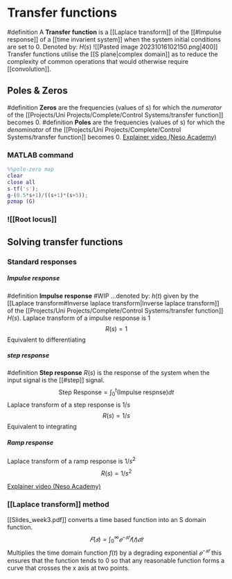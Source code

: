 # Transfer functions
#definition A **Transfer function** is a [[Laplace transform]] of the [[#Impulse response]] of a [[time invarient system]] when the system initial conditions are set to 0. Denoted by: $H(s)$
![[Pasted image 20231016102150.png|400]]
Transfer functions utilise the [[S plane|complex domain]] as to reduce the complexity of common operations that would otherwise require [[convolution]].

## Poles & Zeros
#definition **Zeros** are the frequencies (values of s) for which the *numerator* of the [[Projects/Uni Projects/Complete/Control Systems/transfer function]] becomes 0.
#definition **Poles** are the frequencies (values of s) for which the *denominator* of the [[Projects/Uni Projects/Complete/Control Systems/transfer function]] becomes 0.
[Explainer video (Neso Academy)](https://www.youtube.com/watch?v=AZ7_MvANy_Q&t=2s)
### MATLAB command
``` MATLAB
%%pole-zero map
clear
close all
s-tf('s');
g-(0.5*s+1)/((s+1)*(s+5));
pzmap (G)
```
### ![[Root locus]]
## Solving transfer functions
### Standard responses
##### Impulse response
#definition **Impulse response** #WIP ...denoted by: $h(t)$ 
given by the [[Laplace transform#Inverse laplace transform|Inverse laplace transform]] of the [[Projects/Uni Projects/Complete/Control Systems/transfer function]] $H(s)$.
Laplace transform of a impulse response is $1$$$ R(s) = 1$$
Equivalent to differentiating
##### step response
#definition **Step response** $R(s)$ is the response of the system when the input signal is the [[#step]] signal. 
$$\text{Step Response}=\int^t_0 (\text{Impulse respnse})dt$$
Laplace transform of a step response is $1/s$ $$ R(s) = 1/s$$
Equivalent to integrating
##### Ramp response
Laplace transform of a ramp response is $1/s^2$ $$ R(s) = 1/s^2$$

[Explainer video (Neso Academy)](https://www.youtube.com/watch?v=virn3Nnwb3A)

### [[Laplace transform]] method
[[Slides_week3.pdf]]
converts a time based function into an S domain function.
$$𝐹(𝑠) = ∫^\infty_0 𝑒^{−𝑠𝑡}𝑓(𝑡)𝑑𝑡$$
Multiplies the time domain function $f(t)$ by a degrading exponential $𝑒^{−𝑠𝑡}$ this ensures that the function tends to 0 so that any reasonable function forms a curve that crosses the x axis at two points.

